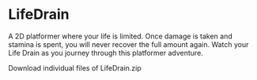 # LifeDrain
A 2D platformer where your life is limited. Once damage is taken and stamina is spent, you will never recover the full amount again. Watch your Life Drain as you journey through this platformer adventure.

Download individual files of LifeDrain.zip
